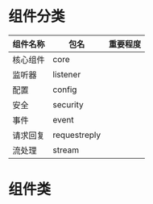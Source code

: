 # 组件分类

| 组件名称 | 包名         | 重要程度 |
| -------- | ------------ | -------- |
| 核心组件 | core         |          |
| 监听器   | listener     |          |
| 配置     | config       |          |
| 安全     | security     |          |
| 事件     | event        |          |
| 请求回复 | requestreply |          |
| 流处理   | stream       |          |



# 组件类